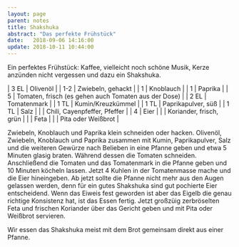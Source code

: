 ```yaml
---
layout: page
parent: notes
title: Shakshuka
abstract: "Das perfekte Frühstück"
date:   2018-09-06 14:16:00
update: 2018-10-11 10:44:00
---
```


Ein perfektes Frühstück:
Kaffee, vielleicht noch schöne Musik, Kerze anzünden nicht vergessen und dazu ein Shakshuka.

| 3 EL |  Olivenöl |
| 1-2  |  Zwiebeln, gehackt |
| 1    |  Knoblauch |
| 1    |  Paprika |
| 5    |  Tomaten, frisch (es gehen auch Tomaten aus der Dose) |
| 2 EL |  Tomatenmark |
| 1 TL |  Kumin/Kreuzkümmel |
| 1 TL |  Paprikapulver, süß |
| 1 TL |  Salz |
|      |  Chili, Cayenpfeffer, Pfeffer |
| 4    |  Eier |
|      |  Koriander, frisch, grün |
|      |  Feta |
|      |  Pita oder Weißbrot |

Zwiebeln, Knoblauch und Paprika klein schneiden oder hacken.
Olivenöl, Zwiebeln, Knoblauch und Paprika zusammen mit Kumin, Paprikapulver, Salz und die weiteren Gewürze nach Belieben in eine Pfanne geben und etwa 5 Minuten glasig braten.
Während dessen die Tomaten schneiden.
Anschließend die Tomaten und das Tomatenmark in die Pfanne geben und 10 Minuten köcheln lassen.
Jetzt 4 Kuhlen in der Tomatenmasse mache und die Eier hineingeben.
Ab jetzt sollte die Pfanne nicht mehr aus den Augen gelassen werden, denn für ein gutes Shakshuka sind gut pochierte Eier entscheidend.
Wenn das Eiweis fest geworden ist aber das Eigelb die genau richtige Konsistenz hat, ist das Essen fertig.
Jetzt großzüig zerbröselten Feta und frischen Koriander über das Gericht geben und mit Pita oder Weißbrot servieren.

Wir essen das Shakshuka meist mit dem Brot gemeinsam direkt aus einer Pfanne.
